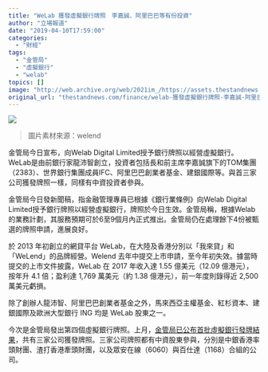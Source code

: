 ```yaml
---
title: "WeLab 獲發虛擬銀行牌照　李嘉誠、阿里巴巴等有份投資"
author: "立場報道"
date: "2019-04-10T17:59:00"
categories:
  - "財經"
tags:
  - "金管局"
  - "虛擬銀行"
  - "welab"
topics: []
image: "http://web.archive.org/web/2021im_/https://assets.thestandnews.com/media/photos/welab-24_WlNif.png"
original_url: "thestandnews.com/finance/welab-獲發虛擬銀行牌照-李嘉誠-阿里巴巴等有份投資"
---
```

![](http://web.archive.org/web/2021im_/https://assets.thestandnews.com/media/photos/welab-24_WlNif.png)
> 圖片素材來源：welend

金管局今日宣布，向Welab Digital Limited授予銀行牌照以經營虛擬銀行。WeLab是由前銀行家龍沛智創立，投資者包括長和前主席李嘉誠旗下的TOM集團（2383）、世界銀行集團成員IFC、阿里巴巴創業者基金、建銀國際等。與首三家公司獲發牌照一樣，同樣有中資投資者參與。

金管局今日發新聞稿，指金融管理專員已根據《銀行業條例》向Welab Digital Limited授予銀行牌照以經營虛擬銀行，牌照於今日生效。金管局稱，根據Welab的業務計劃，其服務預期可於6至9個月內正式推出。金管局仍在處理餘下4份被甄選的牌照申請，進展良好。

於 2013 年初創立的網貸平台 WeLab，在大陸及香港分別以「我來貸」和「WeLend」的品牌經營。Welend 去年中提交上市申請，至今年初失效。據當時提交的上市文件披露，WeLab 在 2017 年收入達 1.55 億美元（12.09 億港元），按年升 4.1 倍；盈利達 1,769 萬美元（約 1.38 億港元），前一年度則錄得近 2,500 萬美元虧損。

除了創辦人龍沛智、阿里巴巴創業者基金之外，馬來西亞主權基金、紅杉資本、建銀國際及歐洲大型銀行 ING 均是 WeLab 股東之一。

今次是金管局發出第四個虛擬銀行牌照。上月，[金管局已公布首批虛擬銀行發牌結果](../../finance/%E9%A6%96-3-%E5%BC%B5%E8%99%9B%E6%93%AC%E9%8A%80%E8%A1%8C%E7%89%8C-%E8%B2%A1%E5%9C%98%E5%85%A8%E9%83%A8%E6%9C%89%E4%B8%AD%E8%B3%87-%E4%BA%AC%E6%9D%B1-%E6%94%9C%E7%A8%8B-%E7%9C%BE%E5%AE%89%E6%9C%89%E4%BB%BD/)，共有三家公司獲發牌照。三家公司牌照都有中資股東參與，分別是中銀香港率頭財團、渣打香港牽頭財團，以及眾安在線（6060）與百仕達（1168）合組的公司。